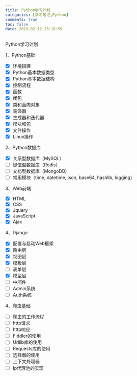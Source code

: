 ```yaml
---
title: Python学习计划
categories: [学习笔记,Python]
comments: true
toc: false
date: 2019-02-12 13:18:59
---
```


Python学习计划

1、Python基础

<!--more-->

- [x] 环境搭建
- [x] Python基本数据类型
- [x] Python基本数据结构
- [x] 控制流程
- [x] 函数
- [x] 闭包
- [x] 类和面向对象
- [x] 装饰器
- [x] 生成器和迭代器
- [x] 模块和包
- [x] 文件操作
- [x] Linux操作

2、Python数据库

- [x] 关系型数据库（MySQL）
- [ ] 键值型数据库（Redis）
- [ ] 文档型数据库（MongoDB）
- [ ] 常用模块（time, datetime, json, base64, hashlib, logging)

3、Web前端

- [x] HTML
- [x] CSS
- [x] Jquery
- [x] JavaScript
- [x] Ajax

4、Django

- [x] 配置与启动Web框架
- [x] 路由层
- [x] 视图层
- [x] 模板层
- [ ] 表单层
- [x] 模型层
- [ ] 中间件
- [ ] Admin系统
- [ ] Auth系统

4、爬虫基础

- [ ] 爬虫的工作流程
- [ ] http请求
- [ ] http响应
- [ ] Fiddler的使用
- [ ] Urllib库的使用
- [ ] Requests库的使用
- [ ] 选择器的使用
- [ ] 上下文处理器
- [ ] Ip代理池的实现